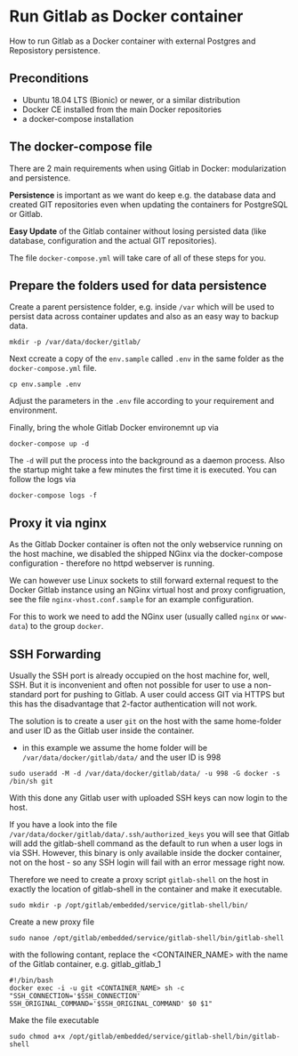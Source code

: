 # Run Gitlab as Docker container

How to run Gitlab as a Docker container with external Postgres and Reposistory persistence.

## Preconditions

- Ubuntu 18.04 LTS (Bionic) or newer, or a similar distribution
- Docker CE installed from the main Docker repositories
- a docker-compose installation

## The docker-compose file

There are 2 main requirements when using Gitlab in Docker: modularization and persistence.

**Persistence** is important as we want do keep e.g. the database data and created GIT repositories even when updating the containers for PostgreSQL or Gitlab.

**Easy Update** of the Gitlab container without losing persisted data (like database, configuration and the actual GIT repositories).

The file ```docker-compose.yml``` will take care of all of these steps for you.

## Prepare the folders used for data persistence

Create a parent persistence folder, e.g. inside `/var` which will be used to persist data across container updates and also as an easy way to backup data.

```
mkdir -p /var/data/docker/gitlab/
```
Next ccreate a copy of the `env.sample` called `.env` in the same folder as the `docker-compose.yml` file.

```
cp env.sample .env
```

Adjust the parameters in the `.env` file according to your requirement and environment.

Finally, bring the whole Gitlab Docker environemnt up via

```
docker-compose up -d
```

The `-d` will put the process into the background as a daemon process. Also the startup might take a few minutes the first time it is executed. You can follow the logs via

```
docker-compose logs -f
```

## Proxy it via nginx

As the Gitlab Docker container is often not the only webservice running on the host machine, we disabled the shipped NGinx via the docker-compose configuration - therefore no httpd webserver is running.

We can however use Linux sockets to still forward external request to the Docker Gitlab instance using an NGinx virtual host and proxy configruation, see the file `nginx-vhost.conf.sample` for an example configuration.

For this to work we need to add the NGinx user (usually called `nginx` or `www-data`) to the group `docker`.

## SSH Forwarding

Usually the SSH port is already occupied on the host machine for, well, SSH. But it is inconvenient and often not possible for user to use a non-standard port for pushing to Gitlab.
A user could access GIT via HTTPS but this has the disadvantage that 2-factor authentication will not work.

The solution is to create a user `git` on the host with the same home-folder and user ID as the Gitlab user inside the container.

- in this example we assume the home folder will be `/var/data/docker/gitlab/data/` and the user ID is 998

```
sudo useradd -M -d /var/data/docker/gitlab/data/ -u 998 -G docker -s /bin/sh git
```

With this done any Gitlab user with uploaded SSH keys can now login to the host.

If you have a look into the file `/var/data/docker/gitlab/data/.ssh/authorized_keys` you will see that Gitlab will add the gitlab-shell command as the default to run when a user logs in via SSH.
However, this binary is only available inside the docker container, not on the host - so any SSH login will fail with an error message right now.

Therefore we need to create a proxy script `gitlab-shell` on the host in exactly the location of gitlab-shell in the container and make it executable.

```
sudo mkdir -p /opt/gitlab/embedded/service/gitlab-shell/bin/
```

Create a new proxy file
```
sudo nanoe /opt/gitlab/embedded/service/gitlab-shell/bin/gitlab-shell
```
with the following contant, replace the <CONTAINER_NAME> with the name of the Gitlab container, e.g. gitlab_gitlab_1

```
#!/bin/bash
docker exec -i -u git <CONTAINER_NAME> sh -c "SSH_CONNECTION='$SSH_CONNECTION' SSH_ORIGINAL_COMMAND='$SSH_ORIGINAL_COMMAND' $0 $1"
```
Make the file executable
```
sudo chmod a+x /opt/gitlab/embedded/service/gitlab-shell/bin/gitlab-shell
```
